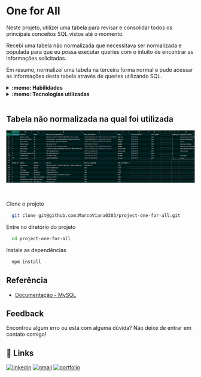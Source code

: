 
# One for All

Neste projeto, utilizei uma tabela para revisar e consolidar todos os principais conceitos SQL vistos até o momento.

Recebi uma tabela não normalizada que necessitava ser normalizada e populada para que eu possa executar queries com o intuito de encontrar as informações solicitadas.

Em resumo, normalizei uma tabela na terceira forma normal e pude acessar as informações desta tabela através de queries utilizando SQL.

<details>
  <summary><strong>:memo: Habilidades</strong></summary>
  
- IF, CASE;
- Manipulação de strings;
- Funções de agregação
- Tipos de JOIN diferentes
- Modelar um banco de dados;
- Identificar entidades, atributos e relacionamentos;
- Construir um diagrama ER;
- Normalizar um banco seguindo as formas normais.
  
  </details>

<details>
  <summary><strong>:memo: Tecnologias utilizadas</strong></summary><br />

- `docker`
- `docker-compose`
- `MySql`

</details><br />

## Tabela não normalizada na qual foi utilizada
![Tabela não normalizada](./non-normalized-tables.png)

<br />

Clone o projeto

```bash
  git clone git@github.com:MarcoViana0303/project-one-for-all.git
```

Entre no diretório do projeto

```bash
  cd project-one-for-all
```

Instale as dependências

```bash
  npm install
```

## Referência

 - [Documentação - MySQL](https://docs.oracle.com/en-us/iaas/mysql-database/doc/getting-started.html)

## Feedback

Encontrou algum erro ou está com alguma dúvida? Não deixe de entrar em contato comigo!


## 🔗 Links
[![linkedin](https://img.shields.io/badge/linkedin-0A66C2?style=for-the-badge&logo=linkedin&logoColor=white)](https://www.linkedin.com/in/marco-viana2022/)
[![gmail](https://img.shields.io/badge/Gmail-D14836?style=for-the-badge&logo=gmail&logoColor=white)](https://marcoviana.dev@gmail.com/)
[![portfolio](https://img.shields.io/badge/my_portfolio-000?style=for-the-badge&logo=ko-fi&logoColor=white)](https://marcoviana-dev.vercel.app/)
